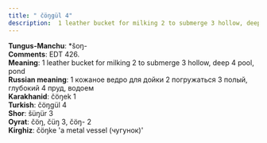 ```yaml
---
title: " čöŋgül 4"
description:  1 leather bucket for milking 2 to submerge 3 hollow, deep 4 pool, pond
---
```


<strong>Tungus-Manchu</strong>:  *šoŋ-<br>
<strong>Comments</strong>:  EDT 426.<br>
<strong>Meaning</strong>:  1 leather bucket for milking 2 to submerge 3 hollow, deep 4 pool, pond<br>
<strong>Russian meaning</strong>:  1 кожаное ведро для дойки 2 погружаться 3 полый, глубокий 4 пруд, водоем<br>
<strong>Karakhanid</strong>:  čöŋek 1<br>
<strong>Turkish</strong>:  čöŋgül 4<br>
<strong>Shor</strong>:  šüŋür 3<br>
<strong>Oyrat</strong>:  čöŋ, čüŋ 3, čöŋ- 2<br>
<strong>Kirghiz</strong>:  čöŋke 'a metal vessel (чугунок)'<br>


